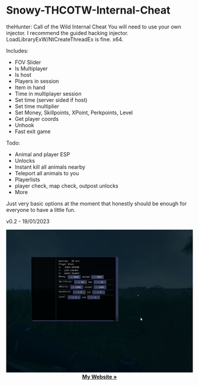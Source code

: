 # Snowy-THCOTW-Internal-Cheat
theHunter: Call of the Wild Internal Cheat
You will need to use your own injector. I recommend the guided hacking injector. LoadLibraryExW/NtCreateThreadEx is fine. x64.

Includes:
- FOV Slider
- Is Multiplayer
- Is host
- Players in session
- Item in hand
- Time in multiplayer session
- Set time (server sided if host)
- Set time multiplier
- Set Money, Skillpoints, XPoint, Perkpoints, Level
- Get player coords
- Unhook
- Fast exit game

Todo:
- Animal and player ESP
- Unlocks
- Instant kill all animals nearby
- Teleport all animals to you
- Playerlists
- player check, map check, outpost unlocks
- More

Just very basic options at the moment that honestly should be enough for everyone to have a little fun.

v0.2 - 19/01/2023

<p align="center">
    <img src="images/MenuExample.PNG" alt="Logo" >
    <br />
    <a href="https://iiferedon.xyz"><strong>My Website »</strong></a>
    <br />
    <br />
  </p>
